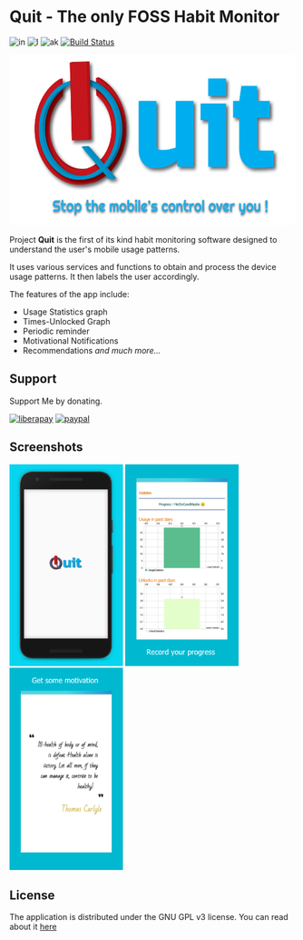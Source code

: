 # Quit - The only FOSS Habit Monitor

![in](https://img.shields.io/badge/Made%20with%20%F0%9F%92%97%20in%20-INDIA-green) ![l](https://img.shields.io/github/license/thisisthedarshan/quit) ![ak](https://kotlin.link/awesome-kotlin.svg)  [![Build Status](https://travis-ci.com/thisisthedarshan/quit.svg?branch=master)](https://travis-ci.com/thisisthedarshan/quit)
<!---[![Codacy Badge](https://app.codacy.com/project/badge/Grade/857b4ed9798942bcac8386c9bbd356ef)](https://www.codacy.com/manual/thisisthedarshan/quit?utm_source=github.com&amp;utm_medium=referral&amp;utm_content=thisisthedarshan/quit&amp;utm_campaign=Badge_Grade)-->

<img src="./images/quit_feature_graphic.png" alt="header" height="300"/>

Project **Quit** is the first of its kind habit monitoring software designed to understand the user's mobile usage patterns.

It uses various services and functions to obtain and process the device usage patterns. It then labels the user accordingly.

The features of the app include:

* Usage Statistics graph
* Times-Unlocked Graph
* Periodic reminder
* Motivational Notifications
* Recommendations *and much more...*

## Support

Support Me by donating.

 [![liberapay](https://img.shields.io/badge/-Support-0F7816?logo=liberapay)](https://liberapay.com/darshan/donate) [![paypal](https://img.shields.io/badge/-Support-0F7816?logo=paypal)](https://paypal.me/thisisdarshan)

## Screenshots

<img src="./images/PhoneScreenshot1.jpg" alt="s1" width="200"/> <img src="./images/PhoneScreenshot2.jpg" alt="s1" width="200"/> <img src="./images/PhoneScreenshot3.jpg" alt="s1" width="200"/>

## License

The application is distributed under the GNU GPL v3 license. You can read about it [here](http://www.gnu.org/licenses/gpl-3.0.en.html)

